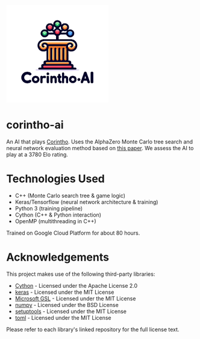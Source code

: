 <img src="/assets/images/logo.png" width="271" height="259">

# corintho-ai

An AI that plays [Corintho](http://www.di.fc.ul.pt/~jpn/gv/corintho.htm). Uses the AlphaZero Monte Carlo tree search and neural network evaluation method based on [this paper](https://www.nature.com/articles/nature24270.epdf?author_access_token=VJXbVjaSHxFoctQQ4p2k4tRgN0jAjWel9jnR3ZoTv0PVW4gB86EEpGqTRDtpIz-2rmo8-KG06gqVobU5NSCFeHILHcVFUeMsbvwS-lxjqQGg98faovwjxeTUgZAUMnRQ). We assess the AI to play at a 3780 Elo rating.

# Technologies Used
 - C++ (Monte Carlo search tree & game logic)
 - Keras/Tensorflow (neural network architecture & training)
 - Python 3 (training pipeline)
 - Cython (C++ & Python interaction)
 - OpenMP (multithreading in C++)

Trained on Google Cloud Platform for about 80 hours.

# Acknowledgements

This project makes use of the following third-party libraries:

- [Cython](https://github.com/cython/cython) - Licensed under the Apache License 2.0
- [keras](https://github.com/keras-team/keras) - Licensed under the MIT License
- [Microsoft GSL](https://github.com/microsoft/GSL) - Licensed under the MIT License
- [numpy](https://github.com/numpy/numpy) - Licensed under the BSD License
- [setuptools](https://github.com/pypa/setuptools) - Licensed under the MIT License
- [toml](https://github.com/uiri/toml) - Licensed under the MIT License

Please refer to each library's linked repository for the full license text.
